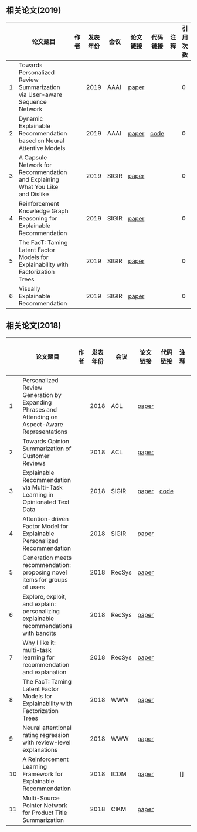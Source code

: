 ## 相关论文(2019)
||论文题目|作者|发表年份|会议|论文链接|代码链接|注释|引用次数|
|-|------|----|-------|----------|-------|----|---|---|
|1|Towards Personalized Review Summarization via User-aware Sequence Network||2019|AAAI|[paper]()|||0|
|2|Dynamic Explainable Recommendation based on Neural Attentive Models||2019|AAAI|[paper](http://yongfeng.me/attach/dynamic-explainable-recommendation.pdf)|[code](https://github.com/gearsuccess/DER)||0|
|3|A Capsule Network for Recommendation and Explaining What You Like and Dislike||2019|SIGIR|[paper]()|||0|
|4|Reinforcement Knowledge Graph Reasoning for Explainable Recommendation||2019|SIGIR|[paper](http://yongfeng.me/attach/xian-sigir2019.pdf)|||0|
|5|The FacT: Taming Latent Factor Models for Explainability with Factorization Trees||2019|SIGIR|[paper]()|||0|
|6|Visually Explainable Recommendation||2019|SIGIR|[paper]()|||0|


## 相关论文(2018)
||论文题目|作者|发表年份|会议|论文链接|代码链接|注释|引用次数|
|-|------|----|-------|----------|-------|----|---|---|
|1|Personalized Review Generation by Expanding Phrases and Attending on Aspect-Aware Representations||2018|ACL|[paper](https://www.aclweb.org/anthology/P18-2112)|||1|
|2|Towards Opinion Summarization of Customer Reviews||2018|ACL|[paper](https://www.aclweb.org/anthology/P18-3001)|||2|
|3|Explainable Recommendation via Multi-Task Learning in Opinionated Text Data||2018|SIGIR|[paper](https://arxiv.org/abs/1806.03568)|[code](https://github.com/MyTHWN/MTER)||7|
|4|Attention-driven Factor Model for Explainable Personalized Recommendation||2018|SIGIR|[paper](https://dl.acm.org/citation.cfm?id=3210083)|||4|
|5|Generation meets recommendation: proposing novel items for groups of users||2018|RecSys|[paper](https://dl.acm.org/citation.cfm?id=3240357)|||0|
|6|Explore, exploit, and explain: personalizing explainable recommendations with bandits||2018|RecSys|[paper](https://dl.acm.org/citation.cfm?id=3240354)|||0|
|7|Why I like it: multi-task learning for recommendation and explanation||2018|RecSys|[paper](https://dl.acm.org/citation.cfm?id=3240365)|||0|
|8|The FacT: Taming Latent Factor Models for Explainability with Factorization Trees||2018|WWW|[paper](https://www.comp.nus.edu.sg/~xiangnan/papers/www18-tem.pdf)|||33|
|9|Neural attentional rating regression with review-level explanations||2018|WWW|[paper](http://www.thuir.cn/group/~YQLiu/publications/WWW2018_CC.pdf)|||30|
|10|A Reinforcement Learning Framework for Explainable Recommendation||2018|ICDM|[paper](https://www.microsoft.com/en-us/research/uploads/prod/2018/08/main.pdf)||[]|0|
|11|Multi-Source Pointer Network for Product Title Summarization||2018|CIKM|[paper](https://arxiv.org/pdf/1808.06885.pdf)|||2|
